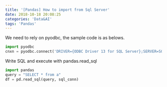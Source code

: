 ```yaml
---
title: '[Pandas] How to import from Sql Server'
date: 2018-10-18 20:08:25
categories: 'Data&AI'
tags: 'Pandas'
---
```


We need to rely on pyodbc, the sample code is as belows.

```python
import pyodbc
cnxn = pyodbc.connect('DRIVER={ODBC Driver 13 for SQL Server};SERVER=SQLSERVER2017;DATABASE=Adventureworks;Trusted_Connection=yes')
```

Write SQL and execute with pandas.read_sql

```Python
import pandas
query = "SELECT * from a"
df = pd.read_sql(query, sql_conn)
```

